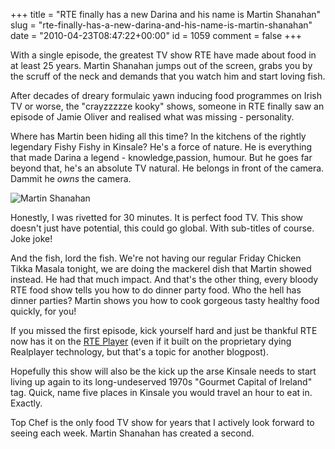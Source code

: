 +++
title = "RTE finally has a new Darina and his name is Martin Shanahan"
slug = "rte-finally-has-a-new-darina-and-his-name-is-martin-shanahan"
date = "2010-04-23T08:47:22+00:00"
id = 1059
comment = false
+++

With a single episode, the greatest TV show RTE have made about food in at least 25 years. Martin Shanahan jumps out of the screen, grabs you by the scruff of the neck and demands that you watch him and start loving fish.

After decades of dreary formulaic yawn inducing food programmes on Irish TV or worse, the "crayzzzzze kooky" shows, someone in RTE finally saw an episode of Jamie Oliver and realised what was missing - personality.

Where has Martin been hiding all this time? In the kitchens of the rightly legendary Fishy Fishy in Kinsale? He's a force of nature. He is everything that made Darina a legend - knowledge,passion, humour. But he goes far beyond that, he's an absolute TV natural. He belongs in front of the camera. Dammit he _owns_ the camera.

![](http://dynimg.rte.ie/00033429-250.jpg "Martin Shanahan")

Honestly, I was rivetted for 30 minutes. It is perfect food TV. This show doesn't just have potential, this could go global. With sub-titles of course. Joke joke!

And the fish, lord the fish. We're not having our regular Friday Chicken Tikka Masala tonight, we are doing the mackerel dish that Martin showed instead. He had that much impact. And that's the other thing, every bloody RTE food show tells you how to do dinner party food. Who the hell has dinner parties? Martin shows you how to cook gorgeous tasty healthy food quickly, for you!

If you missed the first episode, kick yourself hard and just be thankful RTE now has it on the [RTE Player](http://www.rte.ie/player/#v=1071348) (even if it built on the proprietary dying Realplayer technology, but that's a topic for another blogpost).

Hopefully this show will also be the kick up the arse Kinsale needs to start living up again to its long-undeserved 1970s "Gourmet Capital of Ireland" tag. Quick, name five places in Kinsale you would travel an hour to eat in. Exactly.

Top Chef is the only food TV show for years that I actively look forward to seeing each week. Martin Shanahan has created a second.

